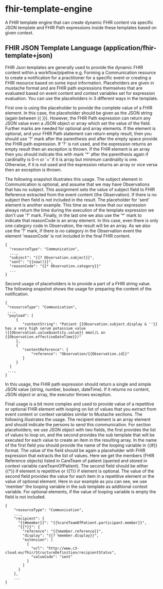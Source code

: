 # fhir-template-engine
A FHIR template engine that can create dynamic FHIR content via specific JSON template and FHIR Path expressions inside these templates based on given context. 

## FHIR JSON Template Language  (application/fhir-template+json)
FHIR Json templates are generally used to provide the dynamic FHIR content within a workflow/pipeline e.g. Forming a Communication
resource to create a notification for a practitioner for a specific event or creating a FHIR resource based on some input information. 
Placeholders are given in mustache format and are FHIR path expressions themselves that are evaluated based on event content and 
context variables set for expression evaluation.
You can use the placeholders in 3 different ways in the template.

First one is using the placeholder to provide the complete value of a FHIR element. In this case, the placeholder should
be given as the JSON string (again between {{ }}). However, the FHIR Path expression can return any JSON value even a
JSON object or array which set the value of the field. Further marks are needed for optional and array elements.
If the element is optional, and your FHIR Path statement can return empty result, then you should use '?' mark after the
parenthesis and after the empty space provide the FHIR path expression. If '?' is not used, and the expression returns
an empty result then an exception is thrown. If the FHIR element is an array then you should indicate this with mark '*'
after the parenthesis again if cardinality is 0-n or '+' if it is array but minimum cardinality is one. 
Otherwise, if it is not used and the expression returns an array or vice versa then an
exception is thrown.

The following snapshot illustrates this usage. The subject element in Communication is optional,
and assume that we may have Observations that has no subject. This assignment sets the value of subject field to FHIR Reference
extracted from the event content (the Observation). If there is no subject then field is not included in the result.
The placeholder for 'sent' element is another example. This time as we know that our expression always return the time
during the execution of the template expression we don't use '?' mark. Finally, in the last one we also use the '*' mark
to indicate that reasonCode is an array element. In this case, even there is only one category code in Observation,
the result will be an array. As we also use the '?' mark, if there is no category in the Observation event the element
'reasonCode' is not included in the final FHIR content.
```
{
  "resourceType": "Communication",
  ...,
  "subject": "{{? Observation.subject}}",
  "sent": "{{now()}}",
  "reasonCode": "{{* Observation.category}}"
  ...
}
```

Second usage of placeholders is to provide a part of a FHIR string value. The following snapshot shows the usage for
preparing the content of the notification.
```
{
 "resourceType": "Communication",
 ...,
 "payload": [
     {
        "contentString": "Patient {{Observation.subject.display & ''}} has a very high serum potassium value ({{Observation.valueQuantity.value}} mmol/L on {{Observation.effectiveDateTime}})"
     },
     {
        "contentReference": {
            "reference": "Observation/{{Observation.id}}"
        }
     }
  ]
 ...,
}
```
In this usage, the FHIR path expression should return a single and simple JSON value (string, number, boolean, dateTime).
If it returns no content, JSON object or array, the executor throws exception.

Final usage is a bit more complex and used to provide value of a repetitive or optional FHIR element with looping on list of values
that you extract from event content or context variables similar to Mustache sections. The following illustrates the usage.
The recipient element is an array element and should indicate the persons to send this communication. For section placeholders;
we use JSON object with two fields, the first provides the list of values to loop on, and the second provides the sub template
that will be executed for each value to create an item in the resulting array. In the name of the first field you should provide the
name of the looping variable in {{#<looping-variable-name>}} format. The value of the field should be again a placeholder
with FHIR expression that extracts the list of values. Here we get the members (FHIR Reference objects) listed in CareTeam
of patient (queried and stored in context variable careTeamOfPatient). The second field should be either {{*}} if element
is repetitive or {{?}} if element is optional. The value of the second field provides the value for each item in a repetitive element
or the value of optional element. Here in our example as you can see, we use 'member' the looping variable in the sub template
as additional context variable. For optional elements, if the value of looping variable is empty the field is not included.
```
{
    "resourceType": "Communication",
    ...,
    "recipient": {
      "{{#member}}": "{{%careTeamOfPatient.participant.member}}",
      "{{*}}": {
        "reference": "{{%member.reference}}",
        "display": "{{? %member.display}}",
        "extension": [
          {
            "url": "http://www.c3-cloud.eu/fhir/StructureDefinition/recipientStatus",
            "valueCode": "sent"
          }
        ]
      }
    },  
    ...
}
```
